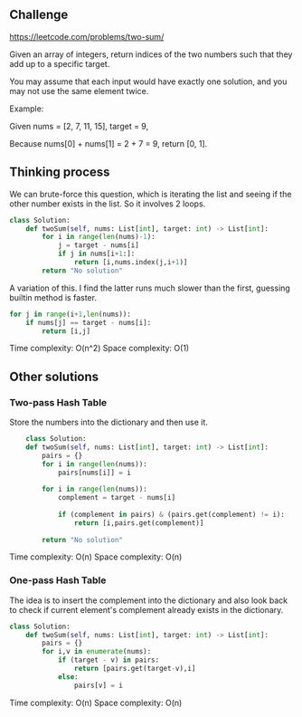 ## Challenge
https://leetcode.com/problems/two-sum/

Given an array of integers, return indices of the two numbers such that they add up to a specific target.

You may assume that each input would have exactly one solution, and you may not use the same element twice.

Example:

Given nums = [2, 7, 11, 15], target = 9,

Because nums[0] + nums[1] = 2 + 7 = 9,
return [0, 1].

## Thinking process
We can brute-force this question, which is iterating the list and seeing if the other number exists in the list. So it involves
2 loops.

``` Python
class Solution:
    def twoSum(self, nums: List[int], target: int) -> List[int]:
        for i in range(len(nums)-1):
            j = target - nums[i]
            if j in nums[i+1:]:
                return [i,nums.index(j,i+1)]
        return "No solution"
```

A variation of this. I find the latter runs much slower than the first, guessing builtin method is faster.
``` Python
for j in range(i+1,len(nums)):
    if nums[j] == target - nums[i]:
        return [i,j]
```
Time complexity: O(n^2)
Space complexity: O(1)

## Other solutions
### Two-pass Hash Table
Store the numbers into the dictionary and then use it.
``` Python
    class Solution:
    def twoSum(self, nums: List[int], target: int) -> List[int]:
        pairs = {}
        for i in range(len(nums)):
            pairs[nums[i]] = i                   
        
        for i in range(len(nums)):
            complement = target - nums[i]    
        
            if (complement in pairs) & (pairs.get(complement) != i):            
                return [i,pairs.get(complement)]
        
        return "No solution"
```
Time complexity: O(n)
Space complexity: O(n)

### One-pass Hash Table
The idea is to insert the complement into the dictionary and also look back to check if current element's complement already exists in the dictionary. 

``` Python
class Solution:
    def twoSum(self, nums: List[int], target: int) -> List[int]:
        pairs = {}        
        for i,v in enumerate(nums): 
            if (target - v) in pairs:
                return [pairs.get(target-v),i]
            else:  
                pairs[v] = i
``` 
Time complexity: O(n)
Space complexity: O(n)
